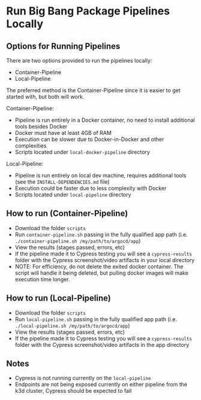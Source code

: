 # Run Big Bang Package Pipelines Locally

## Options for Running Pipelines

There are two options provided to run the pipelines locally:
- Container-Pipeline
- Local-Pipeline

The preferred method is the Container-Pipeline since it is easier to get started with, but both will work.

Container-Pipeline:
- Pipeline is run entirely in a Docker container, no need to install additional tools besides Docker
- Docker must have at least 4GB of RAM
- Execution can be slower due to Docker-in-Docker and other complexities
- Scripts located under `local-docker-pipeline` directory

Local-Pipeline:
- Pipeline is run entirely on local dev machine, requires additional tools (see the `INSTALL-DEPENDENCIES.md` file)
- Execution could be faster due to less complexity with Docker
- Scripts located under `local-pipeline` directory

## How to run (Container-Pipeline)

- Download the folder `scripts`
- Run `container-pipeline.sh` passing in the fully qualified app path (i.e. `./container-pipeline.sh /my/path/to/argocd/app`)
- View the results (stages passed, errors, etc)
- If the pipeline made it to Cypress testing you will see a `cypress-results` folder with the Cypress screenshot/video artifacts in your local directory
- NOTE: For efficiency, do not delete the exited docker container. The script will handle it being deleted, but pulling docker images will make execution time longer.

## How to run (Local-Pipeline)

- Download the folder `scripts`
- Run `local-pipeline.sh` passing in the fully qualified app path (i.e. `./local-pipeline.sh /my/path/to/argocd/app`)
- View the results (stages passed, errors, etc)
- If the pipeline made it to Cypress testing you will see a `cypress-results` folder with the Cypress screenshot/video artifacts in the app directory

## Notes

- Cypress is not running currently on the `local-pipeline`
- Endpoints are not being exposed currently on either pipeline from the k3d cluster, Cypress should be expected to fail
